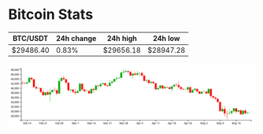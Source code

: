 # Bitcoin Stats

BTC/USDT|24h change|24h high|24h low|
|---|---|---|---|
|$29486.40|0.83%|$29656.18|$28947.28|

<img src="./chart.svg">
